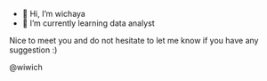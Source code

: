 - 👋 Hi, I’m wichaya
- 🌱 I’m currently learning data analyst 

Nice to meet you and do not hesitate to let me know if you have any suggestion :)

@wiwich
